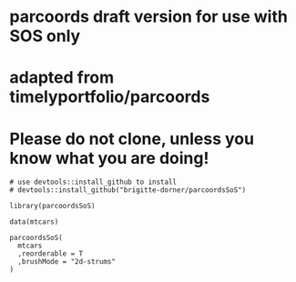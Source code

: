 # parcoords draft version for use with SOS only                #
# adapted from timelyportfolio/parcoords                       #
# Please do not clone, unless you know what you are doing!     #
```
# use devtools::install_github to install
# devtools::install_github("brigitte-dorner/parcoordsSoS")

library(parcoordsSoS)

data(mtcars)

parcoordsSoS(
  mtcars
  ,reorderable = T
  ,brushMode = "2d-strums"
)
```

